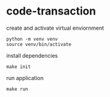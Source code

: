 # code-transaction

create and activate virtual enviornment
```
python -m venv venv
source venv/bin/activate
```

install dependencies
```
make init
```

run application
```
make run
```
